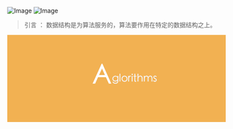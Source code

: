 
![Image](https://img.shields.io/badge/language-muti-brightgreen.svg)
![Image](https://img.shields.io/badge/leetcode-50%2B-orange.svg)

> 引言 ： 数据结构是为算法服务的，算法要作用在特定的数据结构之上。

![Image](images/banner.png)
   
 